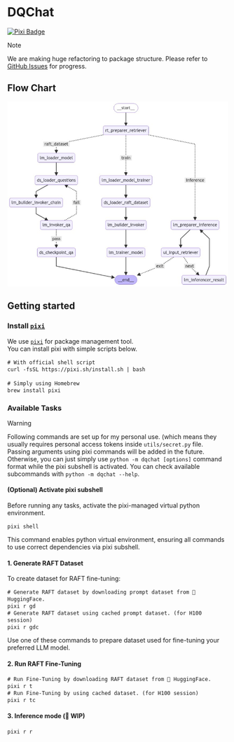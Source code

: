 # DQChat

[![Pixi Badge](https://img.shields.io/endpoint?url=https://raw.githubusercontent.com/prefix-dev/pixi/main/assets/badge/v0.json)](https://pixi.sh)

> [!NOTE]
> We are making huge refactoring to package structure. Please refer to [GitHub Issues](https://github.com/junnoslab/DQChat-langGraph/issues) for progress.

## Flow Chart

![Flow Chart](graph.png)

## Getting started

### Install [`pixi`](https://pixi.sh/latest/)

We use [`pixi`](https://pixi.sh/latest/) for package management tool.\
You can install pixi with simple scripts below.

```shell
# With official shell script
curl -fsSL https://pixi.sh/install.sh | bash

# Simply using Homebrew
brew install pixi
```

### Available Tasks

> [!Warning]
> Following commands are set up for my personal use. (which means they usually requires personal access tokens inside `utils/secret.py` file.\
> Passing arguments using pixi commands will be added in the future.\
> Otherwise, you can just simply use `python -m dqchat [options]` command format while the pixi subshell is activated. You can check available subcommands with `python -m dqchat --help`.

#### (Optional) Activate pixi subshell

Before running any tasks, activate the pixi-managed virtual python environment.

```shell
pixi shell
```

This command enables python virtual environment, ensuring all commands to use correct dependencies via pixi subshell.

#### 1. Generate RAFT Dataset

To create dataset for RAFT fine-tuning:

```shell
# Generate RAFT dataset by downloading prompt dataset from 🤗 HuggingFace.
pixi r gd
# Generate RAFT dataset using cached prompt dataset. (for H100 session)
pixi r gdc
```

Use one of these commands to prepare dataset used for fine-tuning your preferred LLM model.

#### 2. Run RAFT Fine-Tuning

```shell
# Run Fine-Tuning by downloading RAFT dataset from 🤗 HuggingFace.
pixi r t
# Run Fine-Tuning by using cached dataset. (for H100 session)
pixi r tc
```

#### 3. Inference mode (🚧 WIP)

```shell
pixi r r
```
